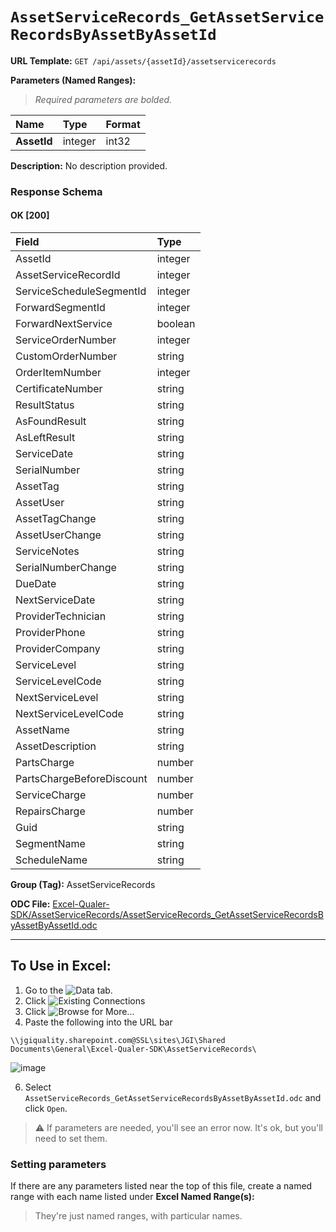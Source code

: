 # `AssetServiceRecords_GetAssetServiceRecordsByAssetByAssetId`
> 
    
**URL Template:**
`GET /api/assets/{assetId}/assetservicerecords`

**Parameters (Named Ranges):**

> *Required parameters are bolded.*

| Name        | Type    | Format   |
|:------------|:--------|:---------|
| **AssetId** | integer | int32    |

**Description:**
No description provided.

### Response Schema

#### OK [200]

| Field                     | Type    |
|:--------------------------|:--------|
| AssetId                   | integer |
| AssetServiceRecordId      | integer |
| ServiceScheduleSegmentId  | integer |
| ForwardSegmentId          | integer |
| ForwardNextService        | boolean |
| ServiceOrderNumber        | integer |
| CustomOrderNumber         | string  |
| OrderItemNumber           | integer |
| CertificateNumber         | string  |
| ResultStatus              | string  |
| AsFoundResult             | string  |
| AsLeftResult              | string  |
| ServiceDate               | string  |
| SerialNumber              | string  |
| AssetTag                  | string  |
| AssetUser                 | string  |
| AssetTagChange            | string  |
| AssetUserChange           | string  |
| ServiceNotes              | string  |
| SerialNumberChange        | string  |
| DueDate                   | string  |
| NextServiceDate           | string  |
| ProviderTechnician        | string  |
| ProviderPhone             | string  |
| ProviderCompany           | string  |
| ServiceLevel              | string  |
| ServiceLevelCode          | string  |
| NextServiceLevel          | string  |
| NextServiceLevelCode      | string  |
| AssetName                 | string  |
| AssetDescription          | string  |
| PartsCharge               | number  |
| PartsChargeBeforeDiscount | number  |
| ServiceCharge             | number  |
| RepairsCharge             | number  |
| Guid                      | string  |
| SegmentName               | string  |
| ScheduleName              | string  |

**Group (Tag):**
AssetServiceRecords

**ODC File:**
[Excel-Qualer-SDK/AssetServiceRecords/AssetServiceRecords_GetAssetServiceRecordsByAssetByAssetId.odc](https://github.com/Johnson-Gage-Inspection-Inc/qualer-sdk-odc/blob/main/Excel-Qualer-SDK/AssetServiceRecords/AssetServiceRecords_GetAssetServiceRecordsByAssetByAssetId.odc)

---

To Use in Excel:
---

1. Go to the ![`Data`](https://github.com/user-attachments/assets/da437a70-57b3-4c5b-bb01-4910ece19ed1)
 tab.
3. Click ![Existing Connections](https://github.com/user-attachments/assets/a2f1ed67-b2e0-4c23-ac90-68c870e60289)
4. Click ![`Browse for More...`](https://github.com/user-attachments/assets/8e698494-6865-41e7-b6fa-043aea81809a)
5. Paste the following into the URL bar
```
\\jgiquality.sharepoint.com@SSL\sites\JGI\Shared Documents\General\Excel-Qualer-SDK\AssetServiceRecords\
```

![image](https://github.com/user-attachments/assets/1e1a8d87-0377-446d-aaf5-d78562991db3)

6. Select `AssetServiceRecords_GetAssetServiceRecordsByAssetByAssetId.odc` and click `Open`.

> ⚠️ If parameters are needed, you'll see an error now. It's ok, but you'll need to set them.

### Setting parameters
If there are any parameters listed near the top of this file, create a named range with each name listed under **Excel Named Range(s):**
> They're just named ranges, with particular names.
